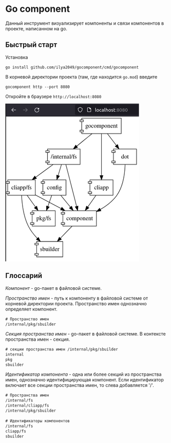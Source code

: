 # Go component

Данный инструмент визуализирует компоненты и связи компонентов в проекте, написанном на go.

## Быстрый старт

Установка

```
go install github.com/ilya2049/gocomponent/cmd/gocomponent
```

В корневой директории проекта (там, где находится `go.mod`) введите

```
gocomponent http --port 8080
```

Откройте в браузере `http://localhost:8080`

![quick-start](./docs/img/quick-start.png)

## Глоссарий

*Компонент* - go-пакет в файловой системе.

*Пространство имен* - путь к компоненту в файловой системе от корневой директории проекта. Пространство имен однозначно определяет компонент.

```
# Пространство имен
/internal/pkg/sbuilder
```

*Секция пространства имен* - go-пакет в файловой системе. В контексте пространства имен - секция.

```
# секции пространства имен /internal/pkg/sbuilder
internal
pkg
sbuilder
```

*Идентификатор компонента* - одна или более секций из пространства имен, однозначно идентифицирующая компонент. Если идентификатор включает все секции пространства имен, то слева добавляется '/'. 

```
# Пространства имен
/internal/fs
/internal/cliapp/fs
/internal/pkg/sbuilder

# Идентификаторы компонентов
/internal/fs
cliapp/fs
sbuilder
```


